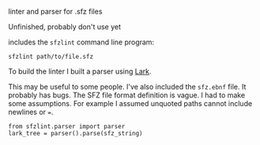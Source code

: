 linter and parser for .sfz files

Unfinished, probably don't use yet

includes the `sfzlint` command line program:

    sfzlint path/to/file.sfz

To build the linter I built a parser using [Lark](https://github.com/lark-parser/lark).

This may be useful to some people. I've also included the `sfz.ebnf` file. It probably has bugs.
The SFZ file format definition is vague. I had to make some assumptions. For example I assumed unquoted paths
cannot include newlines or `=`.

    from sfzlint.parser import parser
    lark_tree = parser().parse(sfz_string)
